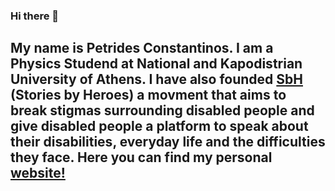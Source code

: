 ### Hi there 👋

My name is Petrides Constantinos. I am a Physics Studend at National and Kapodistrian University of Athens. I have also founded [SbH](https://storiesbyheroes.com) (Stories by Heroes) a movment that aims to break stigmas surrounding disabled people and give disabled people a platform to speak about their disabilities, everyday life and the difficulties they face.
Here you can find my personal [website!](https://costpetrides.github.io)
----

